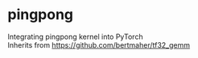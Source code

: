 # pingpong  
Integrating pingpong kernel into PyTorch  
Inherits from https://github.com/bertmaher/tf32_gemm  
